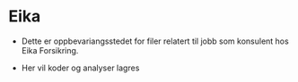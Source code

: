 # Eika
 
* Dette er oppbevariangsstedet for filer relatert til jobb som konsulent hos Eika Forsikring.

- Her vil koder og analyser lagres
